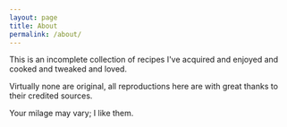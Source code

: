 ```yaml
---
layout: page
title: About
permalink: /about/
---
```


This is an incomplete collection of recipes I've acquired and enjoyed and cooked and tweaked and loved.

Virtually none are original, all reproductions here are with great thanks to their credited sources.

Your milage may vary; I like them.
